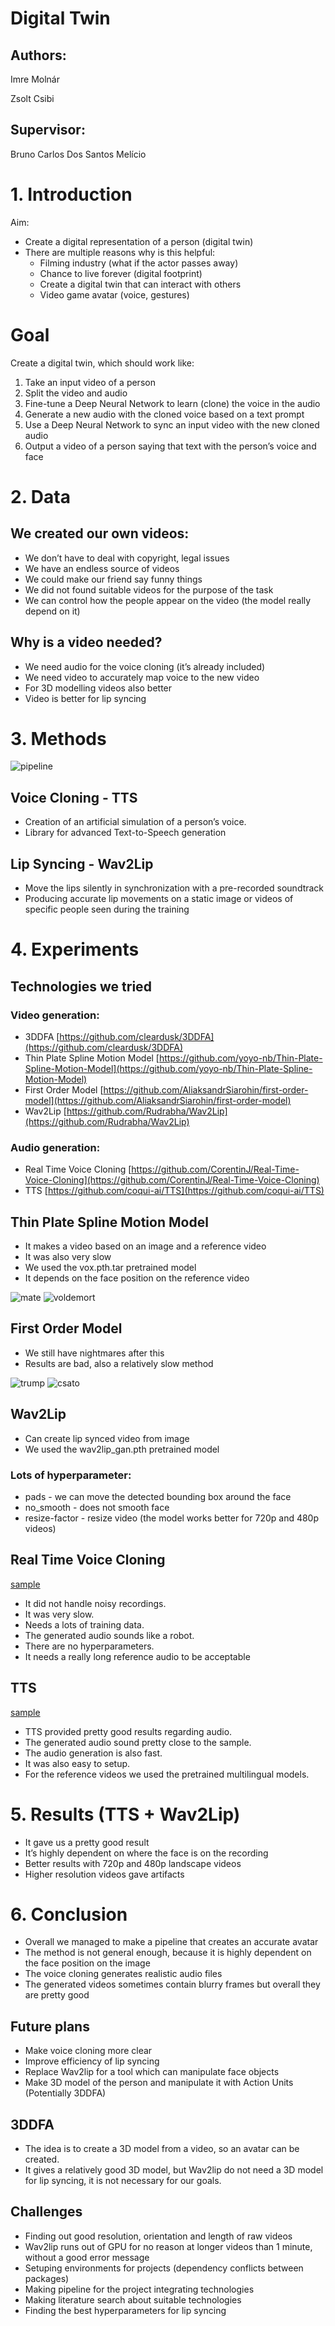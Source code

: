 # Digital Twin

## Authors:
Imre Molnár

Zsolt Csibi

## Supervisor: 
Bruno Carlos Dos Santos Melício 

# 1. Introduction

Aim: 
 - Create a digital representation of a person (digital twin)
 - There are multiple reasons why is this helpful:
   - Filming industry (what if the actor passes away)
   - Chance to live forever (digital footprint)
   - Create a digital twin that can interact with others 
   - Video game avatar (voice, gestures)

# Goal

Create a digital twin, which should work like:
1. Take an input video of a person
2. Split the video and audio
3. Fine-tune a Deep Neural Network to learn (clone) the voice in the audio
4. Generate a new audio with the cloned voice based on a text prompt
5. Use a Deep Neural Network to sync an input video with the new cloned audio
6. Output a video of a person saying that text with the person’s voice and face

# 2. Data

## We created our own videos:

 - We don’t have to deal with copyright, legal issues
 - We have an endless source of videos
 - We could make our friend say funny things
 - We did not found suitable videos for the purpose of the task
 - We can control how the people appear on the video (the model really depend on it)

## Why is a video needed?

 - We need audio for  the voice cloning (it’s already included)
 - We need video to accurately map voice to the new video
 - For 3D modelling videos also better
 - Video is better for lip syncing

# 3. Methods

![pipeline](./docs/digitalTwinpipeline.drawio.png)

## Voice Cloning  - TTS
 - Creation of an artificial simulation of a person’s voice.
 - Library for advanced Text-to-Speech generation

## Lip Syncing - Wav2Lip
 - Move the lips silently in synchronization with a pre-recorded soundtrack
 - Producing accurate lip movements on a static image or videos of specific people seen during the training

# 4. Experiments 
## Technologies we tried
### Video generation:

- 3DDFA [https://github.com/cleardusk/3DDFA](https://github.com/cleardusk/3DDFA)
- Thin Plate Spline Motion Model [https://github.com/yoyo-nb/Thin-Plate-Spline-Motion-Model](https://github.com/yoyo-nb/Thin-Plate-Spline-Motion-Model)
- First Order Model [https://github.com/AliaksandrSiarohin/first-order-model](https://github.com/AliaksandrSiarohin/first-order-model)
- Wav2Lip [https://github.com/Rudrabha/Wav2Lip](https://github.com/Rudrabha/Wav2Lip)

### Audio generation:
- Real Time Voice Cloning [https://github.com/CorentinJ/Real-Time-Voice-Cloning](https://github.com/CorentinJ/Real-Time-Voice-Cloning)
- TTS [https://github.com/coqui-ai/TTS](https://github.com/coqui-ai/TTS)

## Thin Plate Spline Motion Model
- It makes a video based on an image and a reference video
- It was also very slow
- We used the vox.pth.tar
pretrained model
- It depends on the face
position on the reference
video

![mate](./docs/mate.gif)
![voldemort](./docs/voldemort.gif)

## First Order Model
- We still have nightmares after this
- Results are bad, also a relatively slow method

![trump](./docs/trump.gif)
![csato](./docs/csato.gif)

## Wav2Lip

- Can create lip synced video from image
- We used the wav2lip_gan.pth pretrained model

### Lots of hyperparameter:

- pads - we can move the detected bounding box around the face
- no_smooth - does not smooth face
- resize-factor - resize video (the model works better for 720p and 480p videos)

## Real Time Voice Cloning

[sample](./docs/7dia.wav)

 - It did not handle noisy recordings.
 - It was very slow.
 - Needs a lots of training data.
 - The generated audio sounds like a robot.
 - There are no hyperparameters.
 - It needs a really long reference audio to be acceptable

## TTS

[sample](./docs/8dia.wav)

- TTS provided pretty good results regarding audio.
- The generated audio sound pretty close to the sample.
- The audio generation is also fast.
- It was also easy to setup.
- For the reference videos we used the pretrained multilingual models.

# 5. Results (TTS + Wav2Lip)

- It gave us a pretty good result
- It’s highly dependent on where the face is on the recording
- Better results with 720p and 480p landscape videos
- Higher resolution videos gave artifacts

# 6. Conclusion

 - Overall we managed to make a pipeline that creates an accurate avatar
 - The method is not general enough, because it is highly dependent on the face position on the image
 - The voice cloning generates realistic audio files
 - The generated videos sometimes contain blurry frames but overall they are pretty good

## Future plans

 - Make voice cloning more clear
 - Improve efficiency of lip syncing
 - Replace Wav2lip for a tool which can manipulate face objects
 - Make 3D model of the person and manipulate it with Action Units (Potentially 3DDFA)

## 3DDFA
 - The idea is to create a 3D model from a video, so an avatar can be created.
 - It gives a relatively good 3D model, but Wav2lip do not need a 3D model for lip syncing, it is not necessary for our goals.

## Challenges

 - Finding out good resolution, orientation and length of raw videos
 - Wav2lip runs out of GPU for no reason at longer videos than 1 minute, without a good error message
 - Setuping environments for projects (dependency conflicts between packages)
 - Making pipeline for the project integrating technologies
 - Making literature search about suitable technologies
 - Finding the best hyperparameters for lip syncing
